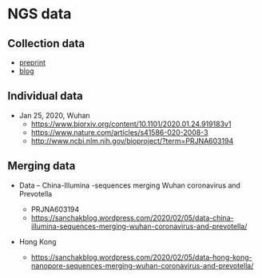 # NGS data

## Collection data
* [preprint](https://osf.io/usztn/)
* [blog](https://sanchakblog.wordpress.com/2020/03/25/studies-n4-china3-san-diego-county-showing-secondary-infections-from-sequencing-data-submitted/)

## Individual data
* Jan 25, 2020, Wuhan
  * https://www.biorxiv.org/content/10.1101/2020.01.24.919183v1
  * https://www.nature.com/articles/s41586-020-2008-3
  * http://www.ncbi.nlm.nih.gov/bioproject/?term=PRJNA603194

## Merging data
* Data – China-Illumina -sequences merging Wuhan coronavirus and Prevotella
  * PRJNA603194
  * https://sanchakblog.wordpress.com/2020/02/05/data-china-illumina-sequences-merging-wuhan-coronavirus-and-prevotella/
  
* Hong Kong
  * https://sanchakblog.wordpress.com/2020/02/05/data-hong-kong-nanopore-sequences-merging-wuhan-coronavirus-and-prevotella/
